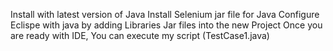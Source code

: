 Install with latest version of Java
Install Selenium jar file for Java
Configure Eclispe with java by adding Libraries Jar files into the new Project
Once you are ready with IDE, You can execute my script (TestCase1.java)
